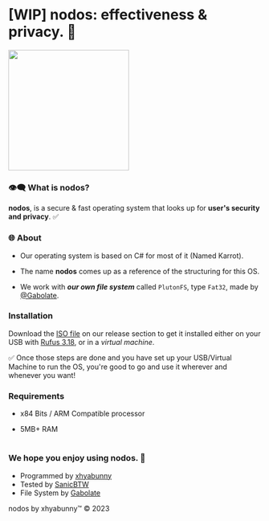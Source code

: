 # [WIP] nodos: effectiveness & privacy. 🧪

<div style="display:flex">
 <img src="https://github-production-user-asset-6210df.s3.amazonaws.com/106491722/247286214-f99786c9-a70e-47ba-8557-d4577cee8260.png" height="240px"/>
</div>

### 👁‍🗨 What is nodos?
**nodos**, is a secure & fast operating system that looks up for **user's security and privacy**. ✅

### 🌐 About
- Our operating system is based on C# for most of it (Named Karrot).

- The name **nodos** comes up as a reference of the structuring for this OS.

- We work with ***our own file system*** called ``PlutonFS``, type ``Fat32``, made by [@Gabolate](https://github.com/Gabolate).

### Installation 
Download the [ISO file](https://github.com/xhyabunny/nodOS/releases/download/latest/nodos.iso) on our release section to get it installed either on your USB with [Rufus 3.18](https://github.com/pbatard/rufus/releases/download/v3.18/rufus-3.18.exe), or in a *virtual machine*.

✅ Once those steps are done and you have set up your USB/Virtual Machine to run the OS, you're good to go and use it wherever and whenever you want!

### Requirements
- x84 Bits / ARM Compatible processor

- 5MB+ RAM
#
### We hope you enjoy using nodos. 💝
- Programmed by [xhyabunny](https://github.com/xhyabunny)
- Tested by [SanicBTW](https://github.com/SanicBTW)
- File System by [Gabolate](https://github.com/Gabolate)

nodos by xhyabunny™ © 2023
